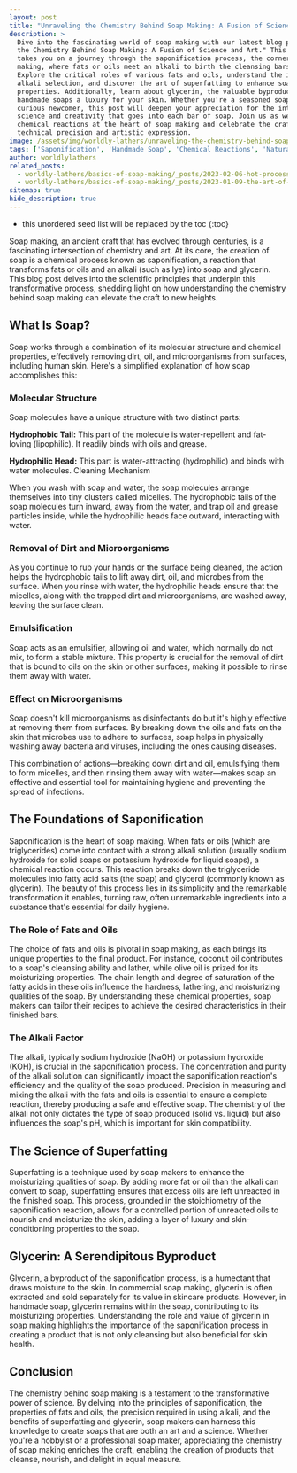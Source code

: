 ```yaml
---
layout: post
title: "Unraveling the Chemistry Behind Soap Making: A Fusion of Science and Art"
description: >
  Dive into the fascinating world of soap making with our latest blog post, "Unraveling
  the Chemistry Behind Soap Making: A Fusion of Science and Art." This enlightening piece
  takes you on a journey through the saponification process, the cornerstone of soap
  making, where fats or oils meet an alkali to birth the cleansing bars we use daily.
  Explore the critical roles of various fats and oils, understand the importance of the
  alkali selection, and discover the art of superfatting to enhance soap's moisturizing
  properties. Additionally, learn about glycerin, the valuable byproduct that makes
  handmade soaps a luxury for your skin. Whether you're a seasoned soap maker or a
  curious newcomer, this post will deepen your appreciation for the intricate balance of
  science and creativity that goes into each bar of soap. Join us as we demystify the
  chemical reactions at the heart of soap making and celebrate the craft's blend of
  technical precision and artistic expression.
image: /assets/img/worldly-lathers/unraveling-the-chemistry-behind-soap-making.jpg
tags: ['Saponification', 'Handmade Soap', 'Chemical Reactions', 'Natural Ingredients']
author: worldlylathers
related_posts:
  - worldly-lathers/basics-of-soap-making/_posts/2023-02-06-hot-process-vs-cold-process-soap-making.md
  - worldly-lathers/basics-of-soap-making/_posts/2023-01-09-the-art-of-cold-process-soap-making-a-beginners-guide.md
sitemap: true
hide_description: true
---
```


* this unordered seed list will be replaced by the toc
{:toc}

Soap making, an ancient craft that has evolved through centuries, is a fascinating intersection of chemistry and art. At its core, the creation of soap is a chemical process known as saponification, a reaction that transforms fats or oils and an alkali (such as lye) into soap and glycerin. This blog post delves into the scientific principles that underpin this transformative process, shedding light on how understanding the chemistry behind soap making can elevate the craft to new heights.

## What Is Soap?

Soap works through a combination of its molecular structure and chemical properties, effectively removing dirt, oil, and microorganisms from surfaces, including human skin. Here's a simplified explanation of how soap accomplishes this:

### Molecular Structure

Soap molecules have a unique structure with two distinct parts:

**Hydrophobic Tail:** This part of the molecule is water-repellent and fat-loving (lipophilic). It readily binds with oils and grease.

**Hydrophilic Head:** This part is water-attracting (hydrophilic) and binds with water molecules.
Cleaning Mechanism

When you wash with soap and water, the soap molecules arrange themselves into tiny clusters called micelles. The hydrophobic tails of the soap molecules turn inward, away from the water, and trap oil and grease particles inside, while the hydrophilic heads face outward, interacting with water.

### Removal of Dirt and Microorganisms

As you continue to rub your hands or the surface being cleaned, the action helps the hydrophobic tails to lift away dirt, oil, and microbes from the surface. When you rinse with water, the hydrophilic heads ensure that the micelles, along with the trapped dirt and microorganisms, are washed away, leaving the surface clean.

### Emulsification

Soap acts as an emulsifier, allowing oil and water, which normally do not mix, to form a stable mixture. This property is crucial for the removal of dirt that is bound to oils on the skin or other surfaces, making it possible to rinse them away with water.

### Effect on Microorganisms

Soap doesn't kill microorganisms as disinfectants do but it's highly effective at removing them from surfaces. By breaking down the oils and fats on the skin that microbes use to adhere to surfaces, soap helps in physically washing away bacteria and viruses, including the ones causing diseases.

This combination of actions—breaking down dirt and oil, emulsifying them to form micelles, and then rinsing them away with water—makes soap an effective and essential tool for maintaining hygiene and preventing the spread of infections.

## The Foundations of Saponification

Saponification is the heart of soap making. When fats or oils (which are triglycerides) come into contact with a strong alkali solution (usually sodium hydroxide for solid soaps or potassium hydroxide for liquid soaps), a chemical reaction occurs. This reaction breaks down the triglyceride molecules into fatty acid salts (the soap) and glycerol (commonly known as glycerin). The beauty of this process lies in its simplicity and the remarkable transformation it enables, turning raw, often unremarkable ingredients into a substance that's essential for daily hygiene.

### The Role of Fats and Oils

The choice of fats and oils is pivotal in soap making, as each brings its unique properties to the final product. For instance, coconut oil contributes to a soap's cleansing ability and lather, while olive oil is prized for its moisturizing properties. The chain length and degree of saturation of the fatty acids in these oils influence the hardness, lathering, and moisturizing qualities of the soap. By understanding these chemical properties, soap makers can tailor their recipes to achieve the desired characteristics in their finished bars.

### The Alkali Factor

The alkali, typically sodium hydroxide (NaOH) or potassium hydroxide (KOH), is crucial in the saponification process. The concentration and purity of the alkali solution can significantly impact the saponification reaction's efficiency and the quality of the soap produced. Precision in measuring and mixing the alkali with the fats and oils is essential to ensure a complete reaction, thereby producing a safe and effective soap. The chemistry of the alkali not only dictates the type of soap produced (solid vs. liquid) but also influences the soap's pH, which is important for skin compatibility.

## The Science of Superfatting

Superfatting is a technique used by soap makers to enhance the moisturizing qualities of soap. By adding more fat or oil than the alkali can convert to soap, superfatting ensures that excess oils are left unreacted in the finished soap. This process, grounded in the stoichiometry of the saponification reaction, allows for a controlled portion of unreacted oils to nourish and moisturize the skin, adding a layer of luxury and skin-conditioning properties to the soap.

## Glycerin: A Serendipitous Byproduct

Glycerin, a byproduct of the saponification process, is a humectant that draws moisture to the skin. In commercial soap making, glycerin is often extracted and sold separately for its value in skincare products. However, in handmade soap, glycerin remains within the soap, contributing to its moisturizing properties. Understanding the role and value of glycerin in soap making highlights the importance of the saponification process in creating a product that is not only cleansing but also beneficial for skin health.

## Conclusion

The chemistry behind soap making is a testament to the transformative power of science. By delving into the principles of saponification, the properties of fats and oils, the precision required in using alkali, and the benefits of superfatting and glycerin, soap makers can harness this knowledge to create soaps that are both an art and a science. Whether you're a hobbyist or a professional soap maker, appreciating the chemistry of soap making enriches the craft, enabling the creation of products that cleanse, nourish, and delight in equal measure.